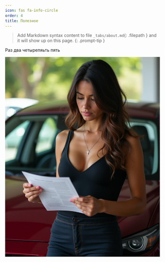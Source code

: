 ```yaml
---
icon: fas fa-info-circle
order: 4
title: Полезное
---
```


> Add Markdown syntax content to file `_tabs/about.md`{: .filepath } and it will show up on this page.
{: .prompt-tip }


Раз два четырепяьть пять

![](assets/images/2023-02-01-manuals/tim.04.10.2024.16.38.59.jpg)